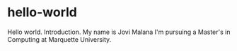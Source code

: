 # hello-world
Hello world. Introduction. 
My name is Jovi Malana
I'm pursuing a Master's in Computing at Marquette University.
